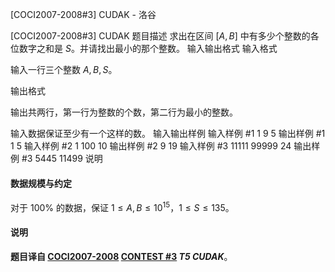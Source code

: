 



[COCI2007-2008#3] CUDAK - 洛谷














[COCI2007-2008#3] CUDAK
题目描述
求出在区间 $[A,B]$ 中有多少个整数的各位数字之和是 $S$。并请找出最小的那个整数。
输入输出格式
输入格式

输入一行三个整数 $A,B,S$。


输出格式

输出共两行，第一行为整数的个数，第二行为最小的整数。

输入数据保证至少有一个这样的数。
输入输出样例
输入样例 #1
1 9 5
输出样例 #1
1
5
输入样例 #2
1 100 10
输出样例 #2
9
19
输入样例 #3
11111 99999 24
输出样例 #3
5445
11499
说明
#### 数据规模与约定

对于 $100\%$ 的数据，保证 $1\le A,B\le 10^{15}$，$1\le S\le 135$。
#### 说明

**题目译自 [COCI2007-2008](https://hsin.hr/coci/archive/2007_2008/) [CONTEST #3](https://hsin.hr/coci/archive/2007_2008/contest3_tasks.pdf) *T5 CUDAK***。






